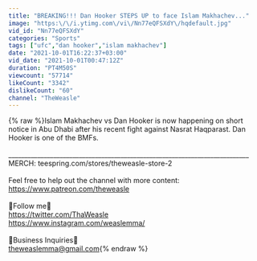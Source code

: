 ```yaml
---
title: "BREAKING!!! Dan Hooker STEPS UP to face Islam Makhachev..."
image: "https:\/\/i.ytimg.com\/vi\/Nn77eQFSXdY\/hqdefault.jpg"
vid_id: "Nn77eQFSXdY"
categories: "Sports"
tags: ["ufc","dan hooker","islam makhachev"]
date: "2021-10-01T16:22:37+03:00"
vid_date: "2021-10-01T00:47:12Z"
duration: "PT4M50S"
viewcount: "57714"
likeCount: "3342"
dislikeCount: "60"
channel: "TheWeasle"
---
```

{% raw %}Islam Makhachev vs Dan Hooker is now happening on short notice in Abu Dhabi after his recent fight against Nasrat Haqparast. Dan Hooker is one of the BMFs.<br /><br />___________________________________________________________________________<br />MERCH: teespring.com/stores/theweasle-store-2<br /><br />Feel free to help out the channel with more content: <a rel="nofollow" target="blank" href="https://www.patreon.com/theweasle">https://www.patreon.com/theweasle</a><br /><br />📱Follow me📱<br /><a rel="nofollow" target="blank" href="https://twitter.com/ThaWeasle">https://twitter.com/ThaWeasle</a><br /><a rel="nofollow" target="blank" href="https://www.instagram.com/weaslemma/">https://www.instagram.com/weaslemma/</a><br /><br />📧Business Inquiries📧<br />theweaslemma@gmail.com{% endraw %}
